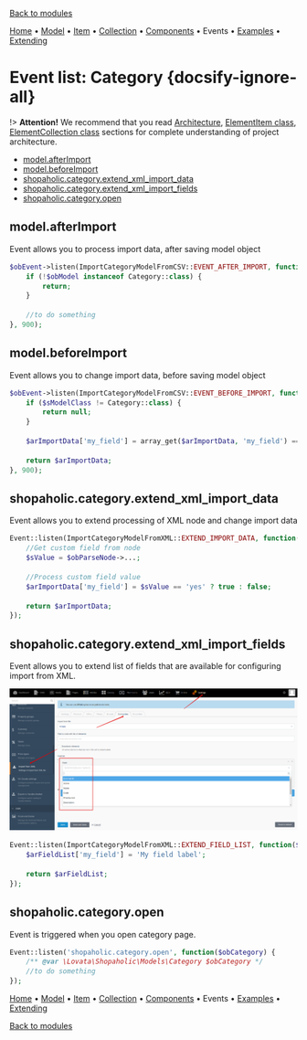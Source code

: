 [Back to modules](modules/home.md)

[Home](modules/category/home.md)
• [Model](modules/category/model/model.md)
• [Item](modules/category/item/item.md)
• [Collection](modules/category/collection/collection.md)
• [Components](modules/category/component/component.md)
• Events
• [Examples](modules/category/examples/examples.md)
• [Extending](modules/category/extending/extending.md)

# Event list: Category {docsify-ignore-all}

!> **Attention!**  We recommend that you read [Architecture](architecture/architecture), [ElementItem class](architecture/item-class/item-class.md),
[ElementCollection class](architecture/collection-class/collection-class.md) sections for complete understanding of  project architecture.

* [model.afterImport](#modelafterimport)
* [model.beforeImport](#modelbeforeimport)
* [shopaholic.category.extend_xml_import_data](#shopaholiccategoryextend_xml_import_data)
* [shopaholic.category.extend_xml_import_fields](#shopaholiccategoryextend_xml_import_fields)
* [shopaholic.category.open](#shopaholiccategoryopen)

## model.afterImport

Event allows you to process import data, after saving model object

```php
$obEvent->listen(ImportCategoryModelFromCSV::EVENT_AFTER_IMPORT, function ($obModel, $arImportData) {
    if (!$obModel instanceof Category::class) {
        return;
    }

    //to do something 
}, 900);
```

## model.beforeImport

Event allows you to change import data, before saving model object

```php
$obEvent->listen(ImportCategoryModelFromCSV::EVENT_BEFORE_IMPORT, function ($sModelClass, $arImportData) {
    if ($sModelClass != Category::class) {
        return null;
    }

    $arImportData['my_field'] = array_get($arImportData, 'my_field') == 'yes' ? true : false;

    return $arImportData;
}, 900);
```

## shopaholic.category.extend_xml_import_data

Event allows you to extend processing of XML node and change import data

```php
Event::listen(ImportCategoryModelFromXML::EXTEND_IMPORT_DATA, function($arImportData, $obParseNode) {
    //Get custom field from node
    $sValue = $obParseNode->...;

    //Process custom field value
    $arImportData['my_field'] = $sValue == 'yes' ? true : false;
    
    return $arImportData;
});
```

## shopaholic.category.extend_xml_import_fields

Event allows you to extend list of fields that are available for configuring import from XML.

![](./../../../assets/images/backend-category-7.png) 

```php
Event::listen(ImportCategoryModelFromXML::EXTEND_FIELD_LIST, function($arFieldList) {
    $arFieldList['my_field'] = 'My field label';
    
    return $arFieldList;
});
```

## **shopaholic.category.open**

Event is triggered when you open category page.
```php
Event::listen('shopaholic.category.open', function($obCategory) {
    /** @var \Lovata\Shopaholic\Models\Category $obCategory */
    //to do something
});
```

[Home](modules/category/home.md)
• [Model](modules/category/model/model.md)
• [Item](modules/category/item/item.md)
• [Collection](modules/category/collection/collection.md)
• [Components](modules/category/component/component.md)
• Events
• [Examples](modules/category/examples/examples.md)
• [Extending](modules/category/extending/extending.md)

[Back to modules](modules/home.md)
